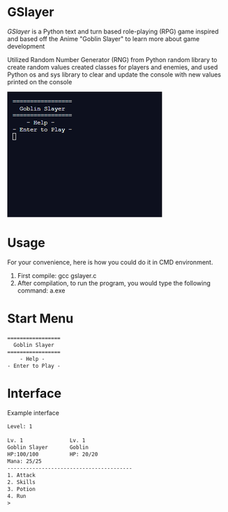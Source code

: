 # GSlayer
*GSlayer* is a Python text and turn based role-playing (RPG) game inspired and based off the Anime "Goblin Slayer" to learn more about game development  
  
Utilized Random Number Generator (RNG) from Python random library to create random values created classes for players and enemies, and used Python os and sys library to clear and update the console with new values printed on the console  
  
![](gslayer.gif)
# Usage
For your convenience, here is how you could do it in CMD environment.

1. First compile: gcc gslayer.c
2. After compilation, to run the program, you would type the following command: a.exe

# Start Menu
~~~
=================
  Goblin Slayer  
=================
    - Help -     
- Enter to Play -
~~~

# Interface
Example interface
~~~
Level: 1

Lv. 1               Lv. 1
Goblin Slayer       Goblin              
HP:100/100          HP: 20/20 
Mana: 25/25
----------------------------------------
1. Attack
2. Skills
3. Potion
4. Run
> 
~~~
